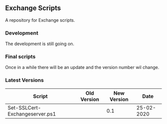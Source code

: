 ## Exchange Scripts

A repository for Exchange scripts. 

### Development

The development is still going on. 

### Final scripts

Once in a while there will be an update and the version number wil change.


### Latest Versions

| Script | Old Version | New Version | Date |
| --- | --- | --- | --- |
| Set-SSLCert-Exchangeserver.ps1 |  | 0.1 | 25-02-2020|
